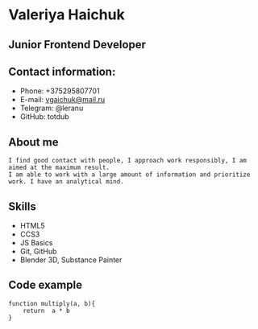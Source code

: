 # Valeriya Haichuk
## Junior Frontend Developer
## Contact information:
* Phone: +375295807701
* E-mail: vgaichuk@mail.ru
* Telegram: @leranu
* GitHub: totdub
## About me
    I find good contact with people, I approach work responsibly, I am aimed at the maximum result. 
    I am able to work with a large amount of information and prioritize work. I have an analytical mind.
## Skills
* HTML5
* CCS3
* JS Basics
* Git, GitHub
* Blender 3D, Substance Painter
## Code example
```
function multiply(a, b){
    return  a * b
} 
```